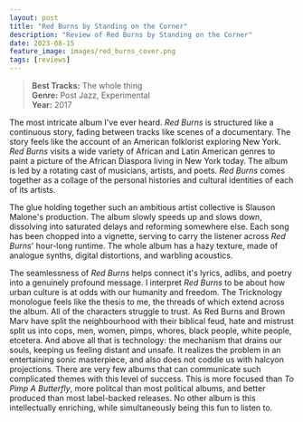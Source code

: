 ```yaml
---
layout: post
title: "Red Burns by Standing on the Corner"
description: "Review of Red Burns by Standing on the Corner"
date: 2023-08-15
feature_image: images/red_burns_cover.png
tags: [reviews]
---
```


>**Best Tracks:** The whole thing<br>
>**Genre:** Post Jazz, Experimental<br>
>**Year:** 2017

The most intricate album I've ever heard.  *Red Burns* is structured like a continuous story, fading between tracks like scenes of a documentary.  The story feels like the account of an American folklorist exploring New York.  *Red Burns* visits a wide variety of African and Latin American genres to paint a picture of the African Diaspora living in New York today.  The album is led by a rotating cast of musicians, artists, and poets.  *Red Burns* comes together as a collage of the personal histories and cultural identities of each of its artists.  

<!--more-->

The glue holding together such an ambitious artist collective is Slauson Malone's production.  The album slowly speeds up and slows down, dissolving into saturated delays and reforming somewhere else.  Each song has been chopped into a vignette, serving to carry the listener across *Red Burns*' hour-long runtime.  The whole album has a hazy texture, made of analogue synths, digital distortions, and warbling acoustics. 

The seamlessness of *Red Burns* helps connect it's lyrics, adlibs, and poetry into a genuinely profound message.  I interpret *Red Burns* to be about how urban culture is at odds with our humanity and freedom.  The Tricknology monologue feels like the thesis to me, the threads of which extend across the album.  All of the characters struggle to trust. As Red Burns and Brown Marv have split the neighbourhood with their biblical feud, hate and mistrust split us into cops, men, women, pimps, whores, black people, white people, etcetera.  And above all that is technology: the mechanism that drains our souls, keeping us feeling distant and unsafe.  It realizes the problem in an entertaining sonic masterpiece, and also does not coddle us with halcyon projections.  There are very few albums that can communicate such complicated themes with this level of success.  This is more focused than *To Pimp A Butterfly*, more politcal than most political albums, and better produced than most label-backed releases.  No other album is this intellectually enriching, while simultaneously being this fun to listen to.